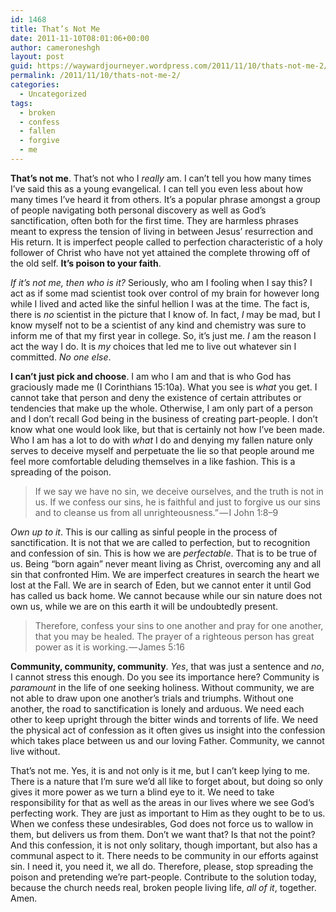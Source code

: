 ```yaml
---
id: 1468
title: That’s Not Me
date: 2011-11-10T08:01:06+00:00
author: cameroneshgh
layout: post
guid: https://waywardjourneyer.wordpress.com/2011/11/10/thats-not-me-2/
permalink: /2011/11/10/thats-not-me-2/
categories:
  - Uncategorized
tags:
  - broken
  - confess
  - fallen
  - forgive
  - me
---
```

**That’s not me**. That’s not who I _really_ am. I can’t tell you how many times I’ve said this as a young evangelical. I can tell you even less about how many times I’ve heard it from others. It’s a popular phrase amongst a group of people navigating both personal discovery as well as God’s sanctification, often both for the first time. They are harmless phrases meant to express the tension of living in between Jesus’ resurrection and His return. It is imperfect people called to perfection characteristic of a holy follower of Christ who have not yet attained the complete throwing off of the old self. **It’s poison to your faith**.

_If it’s not me, then who is it?_ Seriously, who am I fooling when I say this? I act as if some mad scientist took over control of my brain for however long while I lived and acted like the sinful hellion I was at the time. The fact is, there is _no_ scientist in the picture that I know of. In fact, _I_ may be mad, but I know myself not to be a scientist of any kind and chemistry was sure to inform me of that my first year in college. So, it’s just me. _I_ am the reason I act the way I do. It is _my_ choices that led me to live out whatever sin I committed. _No one else_.

**I can’t just pick and choose**. I am who I am and that is who God has graciously made me (I Corinthians 15:10a). What you see is _what_ you get. I cannot take that person and deny the existence of certain attributes or tendencies that make up the whole. Otherwise, I am only part of a person and I don’t recall God being in the business of creating part-people. I don’t know what one would look like, but that is certainly not how I’ve been made. Who I am has a lot to do with _what_ I do and denying my fallen nature only serves to deceive myself and perpetuate the lie so that people around me feel more comfortable deluding themselves in a like fashion. This is a spreading of the poison.

> If we say we have no sin, we deceive ourselves, and the truth is not in us. If we confess our sins, he is faithful and just to forgive us our sins and to cleanse us from all unrighteousness.” — I John 1:8–9

_Own up to it_. This is our calling as sinful people in the process of sanctification. It is not that we are called to perfection, but to recognition and confession of sin. This is how we are _perfectable_. That is to be true of us. Being “born again” never meant living as Christ, overcoming any and all sin that confronted Him. We are imperfect creatures in search the heart we lost at the Fall. We are in search of Eden, but we cannot enter it until God has called us back home. We cannot because while our sin nature does not own us, while we are on this earth it will be undoubtedly present.

> Therefore, confess your sins to one another and pray for one another, that you may be healed. The prayer of a righteous person has great power as it is working. — James 5:16

**Community, community, community**. _Yes_, that was just a sentence and _no_, I cannot stress this enough. Do you see its importance here? Community is _paramount_ in the life of one seeking holiness. Without community, we are not able to draw upon one another’s trials and triumphs. Without one another, the road to sanctification is lonely and arduous. We need each other to keep upright through the bitter winds and torrents of life. We need the physical act of confession as it often gives us insight into the confession which takes place between us and our loving Father. Community, we cannot live without.

That’s not me. Yes, it is and not only is it me, but I can’t keep lying to me. There is a nature that I’m sure we’d all like to forget about, but doing so only gives it more power as we turn a blind eye to it. We need to take responsibility for that as well as the areas in our lives where we see God’s perfecting work. They are just as important to Him as they ought to be to us. When we confess these undesirables, God does not force us to wallow in them, but delivers us from them. Don’t we want that? Is that not the point? And this confession, it is not only solitary, though important, but also has a communal aspect to it. There needs to be community in our efforts against sin. I need it, you need it, we all do. Therefore, please, stop spreading the poison and pretending we’re part-people. Contribute to the solution today, because the church needs real, broken people living life, _all of it_, together. Amen.
